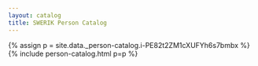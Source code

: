 ```yaml
---
layout: catalog
title: SWERIK Person Catalog
---
```

{% assign p = site.data._person-catalog.i-PE82t2ZM1cXUFYh6s7bmbx %}
{% include person-catalog.html p=p %}

